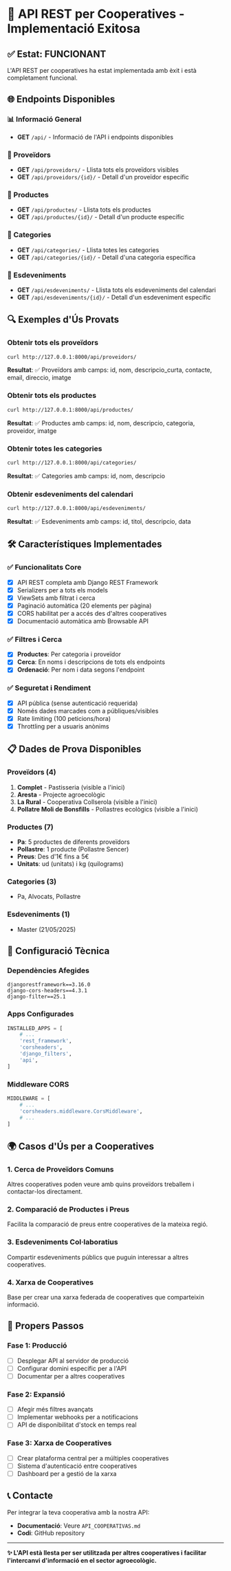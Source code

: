 # 🚀 API REST per Cooperatives - Implementació Exitosa

## ✅ Estat: FUNCIONANT

L'API REST per cooperatives ha estat implementada amb èxit i està completament funcional.

## 🌐 Endpoints Disponibles

### 📊 Informació General
- **GET** `/api/` - Informació de l'API i endpoints disponibles

### 🏪 Proveïdors
- **GET** `/api/proveidors/` - Llista tots els proveïdors visibles
- **GET** `/api/proveidors/{id}/` - Detall d'un proveïdor específic

### 🛒 Productes  
- **GET** `/api/productes/` - Llista tots els productes
- **GET** `/api/productes/{id}/` - Detall d'un producte específic

### 📂 Categories
- **GET** `/api/categories/` - Llista totes les categories
- **GET** `/api/categories/{id}/` - Detall d'una categoria específica

### 📅 Esdeveniments
- **GET** `/api/esdeveniments/` - Llista tots els esdeveniments del calendari
- **GET** `/api/esdeveniments/{id}/` - Detall d'un esdeveniment específic

## 🔍 Exemples d'Ús Provats

### Obtenir tots els proveïdors
```bash
curl http://127.0.0.1:8000/api/proveidors/
```
**Resultat**: ✅ Proveïdors amb camps: id, nom, descripcio_curta, contacte, email, direccio, imatge

### Obtenir tots els productes
```bash
curl http://127.0.0.1:8000/api/productes/
```
**Resultat**: ✅ Productes amb camps: id, nom, descripcio, categoria, proveidor, imatge

### Obtenir totes les categories
```bash
curl http://127.0.0.1:8000/api/categories/
```
**Resultat**: ✅ Categories amb camps: id, nom, descripcio

### Obtenir esdeveniments del calendari
```bash
curl http://127.0.0.1:8000/api/esdeveniments/
```
**Resultat**: ✅ Esdeveniments amb camps: id, titol, descripcio, data

## 🛠️ Característiques Implementades

### ✅ Funcionalitats Core
- [x] API REST completa amb Django REST Framework
- [x] Serializers per a tots els models
- [x] ViewSets amb filtrat i cerca
- [x] Paginació automàtica (20 elements per pàgina)
- [x] CORS habilitat per a accés des d'altres cooperatives
- [x] Documentació automàtica amb Browsable API

### ✅ Filtres i Cerca
- [x] **Productes**: Per categoria i proveïdor
- [x] **Cerca**: En noms i descripcions de tots els endpoints
- [x] **Ordenació**: Per nom i data segons l'endpoint

### ✅ Seguretat i Rendiment
- [x] API pública (sense autenticació requerida)
- [x] Només dades marcades com a públiques/visibles
- [x] Rate limiting (100 peticions/hora)
- [x] Throttling per a usuaris anònims

## 📋 Dades de Prova Disponibles

### Proveïdors (4)
1. **Complet** - Pastisseria (visible a l'inici)
2. **Aresta** - Projecte agroecològic
3. **La Rural** - Cooperativa Collserola (visible a l'inici)
4. **Pollatre Moli de Bonsfills** - Pollastres ecològics (visible a l'inici)

### Productes (7)
- **Pa**: 5 productes de diferents proveïdors
- **Pollastre**: 1 producte (Pollastre Sencer)
- **Preus**: Des d'1€ fins a 5€
- **Unitats**: ud (unitats) i kg (quilograms)

### Categories (3)
- Pa, Alvocats, Pollastre

### Esdeveniments (1)
- Master (21/05/2025)

## 🔧 Configuració Tècnica

### Dependències Afegides
```
djangorestframework==3.16.0
django-cors-headers==4.3.1
django-filter==25.1
```

### Apps Configurades
```python
INSTALLED_APPS = [
    # ...
    'rest_framework',
    'corsheaders', 
    'django_filters',
    'api',
]
```

### Middleware CORS
```python
MIDDLEWARE = [
    # ...
    'corsheaders.middleware.CorsMiddleware',
    # ...
]
```

## 🌍 Casos d'Ús per a Cooperatives

### 1. **Cerca de Proveïdors Comuns**
Altres cooperatives poden veure amb quins proveïdors treballem i contactar-los directament.

### 2. **Comparació de Productes i Preus**
Facilita la comparació de preus entre cooperatives de la mateixa regió.

### 3. **Esdeveniments Col·laboratius**
Compartir esdeveniments públics que puguin interessar a altres cooperatives.

### 4. **Xarxa de Cooperatives**
Base per crear una xarxa federada de cooperatives que comparteixin informació.

## 🚀 Propers Passos

### Fase 1: Producció
- [ ] Desplegar API al servidor de producció
- [ ] Configurar domini específic per a l'API
- [ ] Documentar per a altres cooperatives

### Fase 2: Expansió
- [ ] Afegir més filtres avançats
- [ ] Implementar webhooks per a notificacions
- [ ] API de disponibilitat d'stock en temps real

### Fase 3: Xarxa de Cooperatives
- [ ] Crear plataforma central per a múltiples cooperatives
- [ ] Sistema d'autenticació entre cooperatives
- [ ] Dashboard per a gestió de la xarxa

## 📞 Contacte

Per integrar la teva cooperativa amb la nostra API:
- **Documentació**: Veure `API_COOPERATIVAS.md`
- **Codi**: GitHub repository

---

**✨ L'API està llesta per ser utilitzada per altres cooperatives i facilitar l'intercanvi d'informació en el sector agroecològic.**